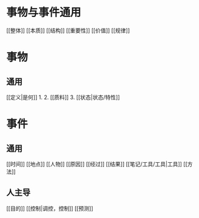 # 事物与事件通用
[[整体]]
[[本质]]
[[结构]]
[[重要性]]
[[价值]]
[[规律]]

# 事物
## 通用
[[定义|是何]]
	1. 
	2. [[质料]]
	3. [[状态|状态/特性]]

# 事件
## 通用
[[时间]]
[[地点]]
[[人物]]
[[原因]]
[[经过]]
[[结果]]
[[笔记/工具/工具|工具]]
[[方法]]
## 人主导
[[目的]]
[[控制|调控，控制]]
[[预测]]








